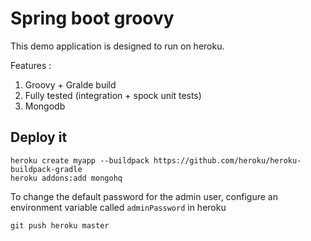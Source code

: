 # Spring boot groovy

This demo application is designed to run on heroku.

Features :

1. Groovy + Gralde build
2. Fully tested (integration + spock unit tests)
3. Mongodb


## Deploy it

    heroku create myapp --buildpack https://github.com/heroku/heroku-buildpack-gradle
    heroku addons:add mongohq

To change the default password for the admin user, configure an environment variable called `adminPassword` in heroku

    git push heroku master
